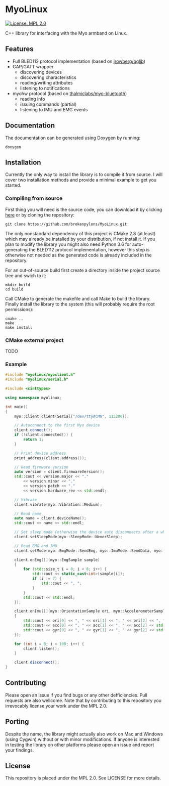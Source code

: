 # MyoLinux

[![License: MPL 2.0](https://img.shields.io/badge/License-MPL%202.0-brightgreen.svg)](https://opensource.org/licenses/MPL-2.0)

C++ library for interfacing with the Myo armband on Linux. 

## Features

* Full BLED112 protocol implementation (based on [jrowberg/bglib](https://github.com/jrowberg/bglib))
* GAP/GATT wrapper
  * discovering devices
  * discovering characteristics
  * reading/writing attributes
  * listening to notifications
* myohw protocol (based on [thalmiclabs/myo-bluetooth](https://github.com/thalmiclabs/myo-bluetooth))
  * reading info
  * issuing commands (partial)
  * listening to IMU and EMG events
  
## Documentation

The documentation can be generated using Doxygen by running:
```
doxygen
```

## Installation

Currently the only way to install the library is to compile it from source. I will cover two installation methods and provide a minimal example to get you started.

### Compiling from source

First thing you will need is the source code, you can download it by clicking [here](https://github.com/brokenpylons/MyoLinux/archive/master.zip) or by cloning the repository:

```
git clone https://github.com/brokenpylons/MyoLinux.git
```

The only nonstandard dependency of this project is CMake 2.8 (at least) which may already be installed by your distribution, if not install it. If you plan to modify the library you might also need Python 3.6 for auto-generating the BLED112 protocol implementation, however this step is otherwise not needed as the generated code is already included in the repository.

For an out-of-source build first create a directory inside the project source tree and swich to it:

```
mkdir build
cd build
```

Call CMake to generate the makefile and call Make to build the library. Finally install the library to the system (this will probably require the root permissions):

```
cmake ..
make
make install
```

### CMake external project 

TODO

### Example

``` cpp
#include "myolinux/myoclient.h"
#include "myolinux/serial.h"

#include <cinttypes>

using namespace myolinux;

int main()
{
    myo::Client client(Serial{"/dev/ttyACM0", 115200});

    // Autoconnect to the first Myo device
    client.connect();
    if (!client.connected()) {
        return 1;
    }

    // Print device address
    print_address(client.address());

    // Read firmware version
    auto version = client.firmwareVersion();
    std::cout << version.major << "."
        << version.minor << "."
        << version.patch << "."
        << version.hardware_rev << std::endl;

    // Vibrate
    client.vibrate(myo::Vibration::Medium);

    // Read name
    auto name = client.deviceName();
    std::cout << name << std::endl;

    // Set sleep mode (otherwise the device auto disconnects after a while)
    client.setSleepMode(myo::SleepMode::NeverSleep);

    // Read EMG and IMU
    client.setMode(myo::EmgMode::SendEmg, myo::ImuMode::SendData, myo::ClassifierMode::Disabled);

    client.onEmg([](myo::EmgSample sample)
    {
        for (std::size_t i = 0; i < 8; i++) {
            std::cout << static_cast<int>(sample[i]);
            if (i != 7) {
                std::cout << ", ";
            }
        }
        std::cout << std::endl;
    });

    client.onImu([](myo::OrientationSample ori, myo::AccelerometerSample acc, myo::GyroscopeSample gyr)
    {
        std::cout << ori[0] << ", " << ori[1] << ", " << ori[2] << ", " <<  ori[3] << std::endl;
        std::cout << acc[0] << ", " << acc[1] << ", " << acc[2] << std::endl;
        std::cout << gyr[0] << ", " << gyr[1] << ", " << gyr[2] << std::endl;
    });

    for (int i = 0; i < 100; i++) {
        client.listen();
    }

    client.disconnect();
}
```

## Contributing

Please open an issue if you find bugs or any other defficiencies. Pull requests are also wellcome. Note that by contributing to this repository you irrevocably license your work under the MPL 2.0.

## Porting

Despite the name, the library might actually also work on Mac and Windows (using Cygwin) without or with minor modifications. If anyone is interested in testing the library on other platforms please open an issue and report your findings.

## License

This repository is placed under the MPL 2.0. See LICENSE for more details.
